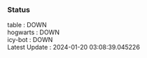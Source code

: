 ### Status


table : DOWN  
hogwarts : DOWN  
icy-bot : DOWN  
Latest Update : 2024-01-20 03:08:39.045226
